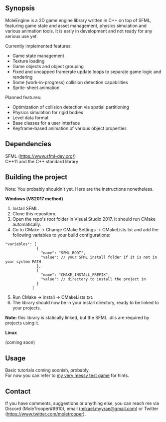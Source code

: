 ## Synopsis
MoleEngine is a 2D game engine library written in C++ on top of SFML, featuring game state and asset management,
physics simulation and various animation tools. It is early in development and not ready for any serious use yet.

Currently implemented features:
* Game state management
* Texture loading
* Game objects and object grouping
* Fixed and uncapped framerate update loops to separate game logic and rendering
* Some (work-in-progress) collision detection capabilities
* Sprite-sheet animation

Planned features:
* Optimization of collision detection via spatial partitioning
* Physics simulation for rigid bodies
* Level data format
* Base classes for a user interface
* Keyframe-based animation of various object properties

## Dependencies
SFML (https://www.sfml-dev.org/) \
C++11 and the C++ standard library

## Building the project
Note: You probably shouldn't yet. Here are the instructions nonetheless.

**Windows (VS2017 method)**

1. Install SFML.
2. Clone this repository.
3. Open the repo's root folder in Visual Studio 2017. It should run CMake automatically.
4. Go to CMake -> Change CMake Settings -> CMakeLists.txt and add the following variables to your build configurations:
```
"variables": [
              {
                "name": "SFML_ROOT",
                "value": // your SFML install folder if it is not in your system PATH
              },
              {
                "name": "CMAKE_INSTALL_PREFIX",
                "value": // directory to install the project in
              }
            ]
```
5. Run CMake -> install -> CMakeLists.txt.
6. The library should now be in your install directory, ready to be linked to your projects.

**Note:** this library is statically linked, but the SFML .dlls are required by projects using it.

**Linux**

(coming soon)

## Usage
Basic tutorials coming soonish, probably.\
For now you can refer to [my very messy test game](https://github.com/MoleTrooper/MoleEngineTestGame) for hints.

## Contact
If you have comments, suggestions or anything else, you can reach me via Discord (MoleTrooper#6910), email (mikael.myyrae@gmail.com)
or Twitter (https://www.twitter.com/moletrooper).
